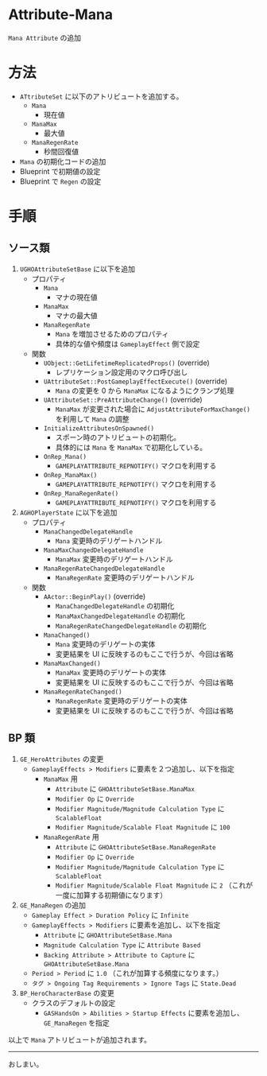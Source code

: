 # Attribute-Mana
`Mana Attribute` の追加

# 方法

* `ATtributeSet` に以下のアトリビュートを追加する。
	* `Mana`
		* 現在値
	* `ManaMax`
		* 最大値
	* `ManaRegenRate`
		* 秒間回復値
* `Mana` の初期化コードの追加
* Blueprint で初期値の設定
* Blueprint で `Regen` の設定

# 手順

## ソース類

1. `UGHOAttributeSetBase` に以下を追加
	* プロパティ
		* `Mana`
			* マナの現在値
		* `ManaMax`
			* マナの最大値
		* `ManaRegenRate`
			* `Mana` を増加させるためのプロパティ
			* 具体的な値や頻度は `GameplayEffect` 側で設定
	* 関数
		* `UObject::GetLifetimeReplicatedProps()` (override)
			* レプリケーション設定用のマクロ呼び出し
		* `UAttributeSet::PostGameplayEffectExecute()` (override)
			* `Mana` の変更を 0 から `ManaMax` になるようにクランプ処理
		* `UAttributeSet::PreAttributeChange()` (override)
			* `ManaMax` が変更された場合に `AdjustAttributeForMaxChange()` を利用して `Mana` の調整
    	* `InitializeAttributesOnSpawned()`
			* スポーン時のアトリビュートの初期化。
			* 具体的には `Mana` を `ManaMax` で初期化している。
		* `OnRep_Mana()`
			* `GAMEPLAYATTRIBUTE_REPNOTIFY()` マクロを利用する
		* `OnRep_ManaMax()`
			* `GAMEPLAYATTRIBUTE_REPNOTIFY()` マクロを利用する
		* `OnRep_ManaRegenRate()`
			* `GAMEPLAYATTRIBUTE_REPNOTIFY()` マクロを利用する
1. `AGHOPlayerState` に以下を追加
	* プロパティ
		* `ManaChangedDelegateHandle`
			* `Mana` 変更時のデリゲートハンドル
		* `ManaMaxChangedDelegateHandle`
			* `ManaMax` 変更時のデリゲートハンドル
		* `ManaRegenRateChangedDelegateHandle`
			* `ManaRegenRate` 変更時のデリゲートハンドル
	* 関数
		* `AActor::BeginPlay()` (override)
			* `ManaChangedDelegateHandle` の初期化
			* `ManaMaxChangedDelegateHandle` の初期化
			* `ManaRegenRateChangedDelegateHandle` の初期化
		* `ManaChanged()`
			* `Mana` 変更時のデリゲートの実体
			* 変更結果を UI に反映するのもここで行うが、今回は省略
		* `ManaMaxChanged()`
			* `ManaMax` 変更時のデリゲートの実体
			* 変更結果を UI に反映するのもここで行うが、今回は省略
		* `ManaRegenRateChanged()`
			* `ManaRegenRate` 変更時のデリゲートの実体
			* 変更結果を UI に反映するのもここで行うが、今回は省略

## BP 類

1. `GE_HeroAttributes` の変更
	* `GameplayEffects > Modifiers` に要素を２つ追加し、以下を指定
		* `ManaMax` 用
			* `Attribute` に `GHOAttributeSetBase.ManaMax`
			* `Modifier Op` に `Override`
			* `Modifier Magnitude/Magnitude Calculation Type` に `ScalableFloat`
			* `Modifier Magnitude/Scalable Float Magnitude` に `100`
		* `ManaRegenRate` 用
			* `Attribute` に `GHOAttributeSetBase.ManaRegenRate`
			* `Modifier Op` に `Override`
			* `Modifier Magnitude/Magnitude Calculation Type` に `ScalableFloat`
			* `Modifier Magnitude/Scalable Float Magnitude` に `2` （これが一度に加算する初期値になります）
1. `GE_ManaRegen` の追加
	* `Gameplay Effect > Duration Policy` に `Infinite`
	* `GameplayEffects > Modifiers` に要素を追加し、以下を指定
		* `Attribute` に `GHOAttributeSetBase.Mana`
		* `Magnitude Calculation Type` に `Attribute Based`
		* `Backing Attribute > Attribute to Capture` に `GHOAttributeSetBase.Mana`
	* `Period > Period` に `1.0` （これが加算する頻度になります。）
	* `タグ > Ongoing Tag Requirements > Ignore Tags` に `State.Dead`
1. `BP_HeroCharacterBase` の変更
	* クラスのデフォルトの設定
		* `GASHandsOn > Abilities > Startup Effects`  に要素を追加し、 `GE_ManaRegen` を指定



以上で `Mana` アトリビュートが追加されます。

-----
おしまい。
